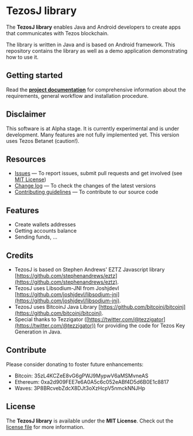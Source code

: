 # TezosJ library

The **TezosJ library** enables Java and Android developers to create apps that communicates with Tezos blockchain.

The library is written in Java and is based on Android framework. This repository contains the library as well as a demo application demonstrating how to use it.

## Getting started

Read the **[project documentation][doc-home]** for comprehensive information about the requirements, general workflow and installation procedure.

## Disclaimer

This software is at Alpha stage. It is currently experimental and is under development.
Many features are not fully implemented yet. This version uses Tezos Betanet (caution!).

## Resources
<!---
- [Full project documentation][doc-home] — To have a comprehensive understanding of the workflow and get the installation procedure
- [TezoJ Support Center][tezosj-help] — To get technical help from TezosJ
-->
- [Issues][project-issues] — To report issues, submit pull requests and get involved (see [MIT License][project-license])
- [Change log][project-changelog] — To check the changes of the latest versions
- [Contributing guidelines][project-contributing] — To contribute to our source code

## Features

- Create wallets addresses
- Getting accounts balance
- Sending funds, ...

<!---
- Presents a **clean, native payment screen** optimized for Android devices

The main purpose of TezosJ Integration Library is to foster development of applications in Java / Android that interacts
with Tezos ecosystem. This might open Tezos to a whole world of software producers, ready to collaborate with the platform.
TezosJ is to play the role of a layer that will translate default Java method calls to Tezos's network real operations
(create_account, transfer_token, etc.).
-->

## Credits

- TezosJ is based on Stephen Andrews' EZTZ Javascript library  [https://github.com/stephenandrews/eztz](https://github.com/stephenandrews/eztz).  
- TezosJ uses Libsodium-JNI from Joshjdevl  [https://github.com/joshjdevl/libsodium-jni](https://github.com/joshjdevl/libsodium-jni).  
- TezosJ uses BitcoinJ Java Library  [https://github.com/bitcoinj/bitcoinj](https://github.com/bitcoinj/bitcoinj).   
- Special thanks to Tezzigator ([https://twitter.com/@tezzigator](https://twitter.com/@tezzigator)) for providing the code for Tezos Key Generation in Java. 

## Contribute

Please consider donating to foster future enhancements: 

- Bitcoin:  35zL4KCZeE8vG6gPWJ9MypwV6aMSMvneAS 
- Ethereum: 0xa2d909FEE7e6A0A5c6c052eABf4D5d6B0E1c8817 
- Waves: 3P8BRcvebZdcX8DJt3oXzHcpV5nmckNNJHp 

## License

The **TezosJ library** is available under the **MIT License**. Check out the [license file][project-license] for more information.

[doc-home]: https://github.com/LMilfont/TezosJ/wiki

[tezosj-help]: http://help.android.com

[project-issues]: https://github.com/LMilfont/TezosJ/issues

[project-license]: LICENSE.md
[project-changelog]: CHANGELOG.md
[project-contributing]: CONTRIBUTING.md
